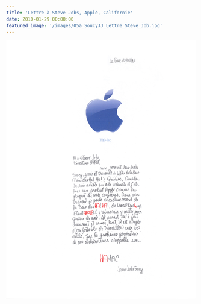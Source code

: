 ```yaml
---
title: 'Lettre à Steve Jobs, Apple, Californie'
date: 2010-01-29 00:00:00
featured_image: '/images/05a_SoucyJJ_Lettre_Steve_Job.jpg'
---
```


![](/images/05a_SoucyJJ_Lettre_Steve_Job.jpg)
